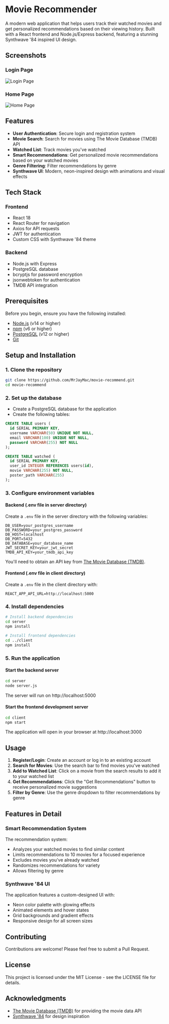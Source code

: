# Movie Recommender

A modern web application that helps users track their watched movies and get personalized recommendations based on their viewing history. Built with a React frontend and Node.js/Express backend, featuring a stunning Synthwave '84 inspired UI design.

## Screenshots

### Login Page
![Login Page](./client/public/Login.png)

### Home Page
![Home Page](./client/public/Home.png)

## Features

- **User Authentication**: Secure login and registration system
- **Movie Search**: Search for movies using The Movie Database (TMDB) API
- **Watched List**: Track movies you've watched
- **Smart Recommendations**: Get personalized movie recommendations based on your watched movies
- **Genre Filtering**: Filter recommendations by genre
- **Synthwave UI**: Modern, neon-inspired design with animations and visual effects

## Tech Stack

### Frontend
- React 18
- React Router for navigation
- Axios for API requests
- JWT for authentication
- Custom CSS with Synthwave '84 theme

### Backend
- Node.js with Express
- PostgreSQL database
- bcryptjs for password encryption
- jsonwebtoken for authentication
- TMDB API integration

## Prerequisites

Before you begin, ensure you have the following installed:
- [Node.js](https://nodejs.org/) (v14 or higher)
- [npm](https://www.npmjs.com/) (v6 or higher)
- [PostgreSQL](https://www.postgresql.org/) (v12 or higher)
- [Git](https://git-scm.com/)

## Setup and Installation

### 1. Clone the repository

```bash
git clone https://github.com/MrJayMac/movie-recommend.git
cd movie-recommend
```

### 2. Set up the database

- Create a PostgreSQL database for the application
- Create the following tables:

```sql
CREATE TABLE users (
  id SERIAL PRIMARY KEY,
  username VARCHAR(50) UNIQUE NOT NULL,
  email VARCHAR(100) UNIQUE NOT NULL,
  password VARCHAR(255) NOT NULL
);

CREATE TABLE watched (
  id SERIAL PRIMARY KEY,
  user_id INTEGER REFERENCES users(id),
  movie VARCHAR(255) NOT NULL,
  poster_path VARCHAR(255)
);
```

### 3. Configure environment variables

#### Backend (.env file in server directory)

Create a `.env` file in the server directory with the following variables:

```
DB_USER=your_postgres_username
DB_PASSWORD=your_postgres_password
DB_HOST=localhost
DB_PORT=5432
DB_DATABASE=your_database_name
JWT_SECRET_KEY=your_jwt_secret
TMDB_API_KEY=your_tmdb_api_key
```

You'll need to obtain an API key from [The Movie Database (TMDB)](https://www.themoviedb.org/documentation/api).

#### Frontend (.env file in client directory)

Create a `.env` file in the client directory with:

```
REACT_APP_API_URL=http://localhost:5000
```

### 4. Install dependencies

```bash
# Install backend dependencies
cd server
npm install

# Install frontend dependencies
cd ../client
npm install
```

### 5. Run the application

#### Start the backend server

```bash
cd server
node server.js
```

The server will run on http://localhost:5000

#### Start the frontend development server

```bash
cd client
npm start
```

The application will open in your browser at http://localhost:3000

## Usage

1. **Register/Login**: Create an account or log in to an existing account
2. **Search for Movies**: Use the search bar to find movies you've watched
3. **Add to Watched List**: Click on a movie from the search results to add it to your watched list
4. **Get Recommendations**: Click the "Get Recommendations" button to receive personalized movie suggestions
5. **Filter by Genre**: Use the genre dropdown to filter recommendations by genre

## Features in Detail

### Smart Recommendation System

The recommendation system:
- Analyzes your watched movies to find similar content
- Limits recommendations to 10 movies for a focused experience
- Excludes movies you've already watched
- Randomizes recommendations for variety
- Allows filtering by genre

### Synthwave '84 UI

The application features a custom-designed UI with:
- Neon color palette with glowing effects
- Animated elements and hover states
- Grid backgrounds and gradient effects
- Responsive design for all screen sizes

## Contributing

Contributions are welcome! Please feel free to submit a Pull Request.

## License

This project is licensed under the MIT License - see the LICENSE file for details.

## Acknowledgments

- [The Movie Database (TMDB)](https://www.themoviedb.org/) for providing the movie data API
- [Synthwave '84](https://github.com/robb0wen/synthwave-vscode) for design inspiration
